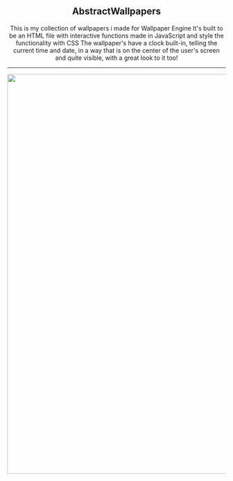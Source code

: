 <h2 align="center"> AbstractWallpapers </h2>

<p align="center">This is my collection of wallpapers i made for Wallpaper Engine
It's built to be an HTML file with interactive functions made in JavaScript and style the functionality with CSS
The wallpaper's have a clock built-in, telling the current time and date, in a way that is on the center of the user's screen and quite visible, with a great look to it too! <hr></h4>


<div align="center">
<img src="https://i.imgur.com/jZbMI4l.png" width="920" heigth="640"/>
</div>





